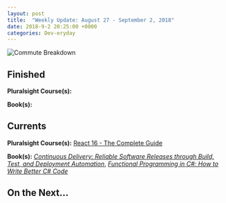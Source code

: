 ```yaml
---
layout: post
title:  "Weekly Update: August 27 - September 2, 2018"
date: 2018-9-2 20:25:00 +0000
categories: Dev-eryday
---
```




![Commute Breakdown](https://farm2.staticflickr.com/1871/43383972075_1a3b3eddc3.jpg)



## Finished

**Pluralsight Course(s):** 

**Book(s):** 

## Currents

**Pluralsight Course(s):** [React 16 - The Complete Guide][re]

**Book(s):** _[Continuous Delivery: Reliable Software Releases through Build, Test, and Deployment Automation][cd]_, *[Functional Programming in C#: How to Write Better C# Code][fun]*

## On the Next...



[re]: https://www.udemy.com/react-the-complete-guide-incl-redux/
[cd]: https://www.amazon.com/Continuous-Delivery-Deployment-Automation-Addison-Wesley/dp/0321601912
[ncp]: https://github.com/jpniederer/NETCorePlayground/tree/master/ChatApp
[fun]: https://www.amazon.com/Functional-Programming-write-better-code/dp/1617293954/
[src]: https://chatappwithsignalr.azurewebsites.net/index.html
[iis]: https://app.pluralsight.com/library/courses/installing-configuring-iis/table-of-contents